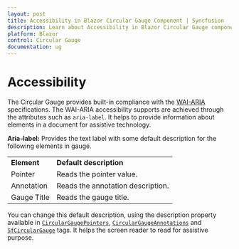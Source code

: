 ```yaml
---
layout: post
title: Accessibility in Blazor Circular Gauge Component | Syncfusion 
description: Learn about Accessibility in Blazor Circular Gauge component of Syncfusion, and more details.
platform: Blazor
control: Circular Gauge
documentation: ug
---
```



# Accessibility

The Circular Gauge provides built-in compliance with the [WAI-ARIA](http://www.w3.org/WAI/PF/aria-practices/) specifications. The
WAI-ARIA accessibility supports are achieved through the attributes such as `aria-label`. It helps to provide information about elements
in a document for assistive technology.

**Aria-label:**   Provides the text label with some default description for the following elements in gauge.

<!-- markdownlint-disable MD033 -->
<table>
<tr>
<td><b>Element</b></td>
<td><b>Default description</b></td>
</tr>
<tr>
<td>Pointer</td>
<td>Reads the pointer value.</td>
</tr>
<tr>
<td>Annotation</td>
<td>Reads the annotation description.</td>
</tr>
<tr>
<td>Gauge Title</td>
<td>Reads the gauge title.</td>
</tr>
</table>

 You can change this default description, using the description property available in [`CircularGaugePointers`](https://help.syncfusion.com/cr/aspnetcore-blazor/Syncfusion.Blazor.CircularGauge.CircularGaugePointers.html), [`CircularGaugeAnnotations`](https://help.syncfusion.com/cr/aspnetcore-blazor/Syncfusion.Blazor.CircularGauge.CircularGaugeAnnotations.html) and [`SfCircularGauge`](https://help.syncfusion.com/cr/aspnetcore-blazor/Syncfusion.Blazor.CircularGauge.SfCircularGauge.html) tags.  It helps the screen reader to read for assistive purpose.